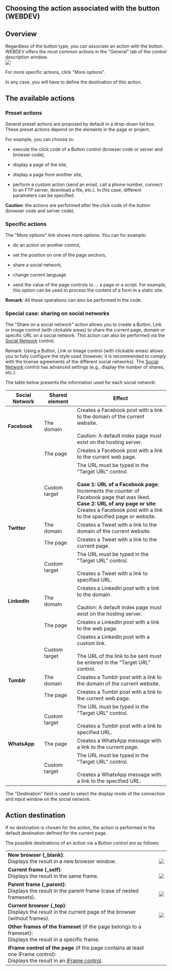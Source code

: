 


## Choosing the action associated with the button (WEBDEV)
			



<a name="NOTE1"></a>
<a name="NOTE1_1"></a>


## Overview
<a name="overview_ELTTEXTE000262"></a>
Regardless of the button type, you can associate an action with the button. WEBDEV offers the most common actions in the "General" tab of the control description window.
<br>![](https://doc.pcsoft.fr/en-US/images/image.awp?langid=3&name=Btn_Action.gif)


For more specific actions, click "More options".

In any case, you will have to define the destination of this action.

<a name="NOTE2"></a>
<a name="NOTE2_1"></a>


## The available actions
<a name="the_available_actions_ELTTEXTE000286"></a>


### Preset actions
<a name="preset_actions_ELTPARAGRAPHE000024"></a>

Several preset actions are proposed by default in a drop-down list box. These preset actions depend on the elements in the page or project.

For example, you can choose to:

- execute the click code of a Button control (browser code or server and browser code),

- display a page of the site,

- display a page from another site, 

- perform a custom action (send an email, call a phone number, connect to an FTP server, download a file, etc.). In this case, different parameters can be specified. 




**Caution**: the actions are performed after the click code of the button (browser code and server code).
<a name="NOTE2_2"></a>


### Specific actions
<a name="specific_actions_ELTPARAGRAPHE000040"></a>

The "More options" link shows more options. You can for example:

- do an action on another control, 

- set the position on one of the page anchors, 

- share a social network,

- change current language

- send the value of the page controls to ... a page or a script. For example, this option can be used to process the content of a form in a static site.




**Remark**: All these operations can also be performed in the code.
<a name="NOTE2_3"></a>


### Special case: sharing on social networks
<a name="special_case_sharing_social_networks_ELTPARAGRAPHE000057"></a>

The "Share on a social network" action allows you to create a Button, Link or Image control (with clickable areas) to share the current page, domain or specific URL on a social network. This action can also be performed via the [Social Network](../WDChamp/1000028001.md) control. 

Remark: Using a Button, Link or Image control (with clickable areas) allows you to fully configure the style used (however, it is recommended to comply with the license agreements of the different social networks). The [Social Network](../WDChamp/1000028001.md) control has advanced settings (e.g., display the number of shares, etc.). 

The table below presents the information used for each social network: 

| Social Network | Shared element | Effect |
| --- | --- | --- |
| **Facebook** | The domain | Creates a Facebook post with a link to the domain of the current website.<br><br>Caution: A default index page must exist on the hosting server. |
|   | The page | Creates a Facebook post with a link to the current web page. |
|   | Custom target | The URL must be typed in the "Target URL" control.<br><br>**Case 1: URL of a Facebook page**: <br>Increments the counter of Facebook page that was liked.<br>**Case 2: URL of any page or site**: <br>Creates a Facebook post with a link to the specified page or website. |
| **Twitter** | The domain | Creates a Tweet with a link to the domain of the current website. |
|   | The page | Creates a Tweet with a link to the current page. |
|   | Custom target | The URL must be typed in the "Target URL" control.<br><br>Creates a Tweet with a link to specified URL. |
| **LinkedIn** | The domain | Creates a LinkedIn post with a link to the domain.<br><br>Caution: A default index page must exist on the hosting server. |
|   | The page | Creates a LinkedIn post with a link to the web page. |
|   | Custom target | Creates a LinkedIn post with a custom link.<br><br>The URL of the link to be sent must be entered in the "Target URL" control. |
| **Tumblr** | The domain | Creates a Tumblr post with a link to the domain of the current website. |
|   | The page | Creates a Tumblr post with a link to the current web page. |
|   | Custom target | The URL must be typed in the "Target URL" control.<br><br>Creates a Tumblr post with a link to specified URL. |
| **WhatsApp** | The page | Creates a WhatsApp message with a link to the current page. |
|   | Custom target | The URL must be typed in the "Target URL" control.<br><br>Creates a WhatsApp message with a link to the specified URL. |


The "Destination" field is used to select the display mode of the connection and input window on the social network.

<a name="NOTE3"></a>
<a name="NOTE3_1"></a>


## Action destination
<a name="action_destination_ELTTEXTE000322"></a>
If no destination is chosen for the action, the action is performed in the default destination defined for the current page.

The possible destinations of an action via a Button control are as follows:


|   |   |
| --- | --- |
| **New browser (_blank)**:<br>Displays the result in a new browser window. | <br>![](https://doc.pcsoft.fr/en-US/images/image.awp?langid=3&name=Dest_nouveau.gif)<br> |
| **Current frame (_self)**:<br>Displays the result in the same frame. | <br>![](https://doc.pcsoft.fr/en-US/images/image.awp?langid=3&name=Dest_FrameEnCours.gif)<br> |
| **Parent frame (_parent)**:<br>Displays the result in the parent frame (case of nested framesets). | <br>![](https://doc.pcsoft.fr/en-US/images/image.awp?langid=3&name=Dest_FrameParent.gif)<br> |
| **Current browser (_top)**:<br>Displays the result in the current page of the browser (without frames). | <br>![](https://doc.pcsoft.fr/en-US/images/image.awp?langid=3&name=Dest_NavEnCours.gif)<br> |
| **Other frames of the frameset** (if the page belongs to a frameset):<br>Displays the result in a specific frame. |   |
| **iFrame control of the page** (if the page contains at least one iFrame control):<br>Displays the result in an [iFrame control](../WDChamp/1013270.md). |   |




